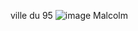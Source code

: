 ville du 95 
![image](https://user-images.githubusercontent.com/115066402/198039240-cd104b98-8f79-460b-a8ac-69b3cc5fb69e.png)
Malcolm
